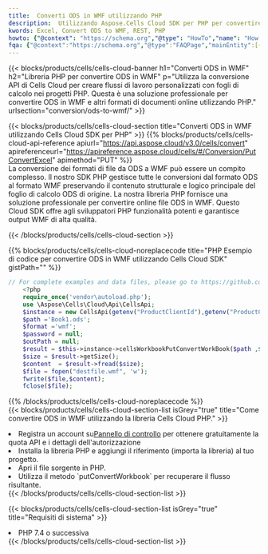 ```yaml
---
title:  Converti ODS in WMF utilizzando PHP
description:  Utilizzando Aspose.Cells Cloud SDK per PHP per convertire un file in formato ODS in un file in formato WMF.
kwords: Excel, Convert ODS to WMF, REST, PHP
howto: {"@context": "https://schema.org","@type": "HowTo","name": "How to convert ODS to WMF using the Cells Cloud PHP library.","description": "How to convert ODS to WMF using the Cells Cloud PHP library.","image": {"@type": "ImageObject"},"url": "/php/conversion/ods-to-wmf/","step": [{ "@type": "HowToStep","name": "How to convert ODS to WMF using the Cells Cloud PHP library. step 1", "image": {"@type": "ImageObject",},"url": "/php/conversion/ods-to-wmf/","text": "Register an account at <a href='https://dashboard.aspose.cloud/'>Dashboard</a> to get free API quota & authorization details",},{ "@type": "HowToStep","name": "How to convert ODS to WMF using the Cells Cloud PHP library. step 1", "image": {"@type": "ImageObject",},"url": "/php/conversion/ods-to-wmf/","text": "Install PHP library and add the reference (import the library) to your project.",},{ "@type": "HowToStep","name": "How to convert ODS to WMF using the Cells Cloud PHP library. step 1", "image": {"@type": "ImageObject",},"url": "/php/conversion/ods-to-wmf/","text": "Open the source file in PHP.",},{ "@type": "HowToStep","name": "How to convert ODS to WMF using the Cells Cloud PHP library. step 1", "image": {"@type": "ImageObject",},"url": "/php/conversion/ods-to-wmf/","text": "Use the `putConvertWorkbook` method to retrieve the resulting stream.",}, ],"supply": {"@type": "HowToSupply","name": "document"},"tool": [{"@type": "HowToTool","name": "phpstorm, Visual Studio Code, Eclipse"},{"@type": "HowToTool","name": "Aspose Cells"}],"totalTime": "PT6M"}
fqa: {"@context":"https://schema.org","@type":"FAQPage","mainEntity":[{"@type":"Question","name":"Why convert file formats in C# using REST API?","acceptedAnswer":{"@type":"Answer","text":"Documents are encoded in many ways, and some files may be incompatible with the software you use. To open and read such files, just convert them to appropriate file formats.<br/><ol><li>Install .NET SDK and add the reference (import the library) to your project.</li><li>Open the source file in C# using REST API.</li><li>Call the PutConvertWorkbookRequest() method, passing an output filename with required extension.</li><li>Get the result of conversion as a separate file.</li></ol>"}},{"@type":"Question","name":"What file formats can I convert with your C# library?","acceptedAnswer":{"@type":"Answer","text":"We support a variety of file formats for conversion using .NET library, including XLSX, Excel, xls , PDF, CSV, HTML, Markdown, XML, PNG, JPG, TIFF, Json, TXT and many more."}},{"@type":"Question","name":"What is the maximum allowed file size for conversion using this .NET library?","acceptedAnswer":{"@type":"Answer","text":"There are no file size limits for format conversions using .NET library."}}]}
---
```

{{< blocks/products/cells/cells-cloud-banner h1="Converti ODS in WMF" h2="Libreria PHP per convertire ODS in WMF" p="Utilizza la conversione API di Cells Cloud per creare flussi di lavoro personalizzati con fogli di calcolo nei progetti PHP. Questa è una soluzione professionale per convertire ODS in WMF e altri formati di documenti online utilizzando PHP." urlsection="conversion/ods-to-wmf/" >}}

{{< blocks/products/cells/cells-cloud-section title="Converti ODS in WMF utilizzando Cells Cloud SDK per PHP" >}}
{{% blocks/products/cells/cells-cloud-api-reference apiurl="https://api.aspose.cloud/v3.0/cells/convert" apireferenceurl="https://apireference.aspose.cloud/cells/#/Conversion/PutConvertExcel" apimethod="PUT" %}}
<br/>
La conversione dei formati di file da ODS a WMF può essere un compito complesso. Il nostro SDK PHP gestisce tutte le conversioni dal formato ODS al formato WMF preservando il contenuto strutturale e logico principale del foglio di calcolo ODS di origine. La nostra libreria PHP fornisce una soluzione professionale per convertire online file ODS in WMF. Questo Cloud SDK offre agli sviluppatori PHP funzionalità potenti e garantisce output WMF di alta qualità.

{{< /blocks/products/cells/cells-cloud-section >}}

{{% blocks/products/cells/cells-cloud-noreplacecode title="PHP Esempio di codice per convertire ODS in WMF utilizzando Cells Cloud SDK" gistPath="" %}}
 
```php
// For complete examples and data files, please go to https://github.com/aspose-cells-cloud/aspose-cells-cloud-php/
    <?php
    require_once('vendor\autoload.php');
    use \Aspose\Cells\Cloud\Api\CellsApi;
    $instance = new CellsApi(getenv("ProductClientId"),getenv("ProductClientSecret"));
    $path ='Book1.ods';    
    $format ='wmf';
    $password = null;
    $outPath = null;      
    $result = $this->instance->cellsWorkbookPutConvertWorkBook($path ,$format, $password,  $outPath);
    $size = $result->getSize();
    $content  = $result->fread($size);
    $file = fopen("destfile.wmf", 'w');
    fwrite($file,$content);
    fclose($file);
```
 
{{% /blocks/products/cells/cells-cloud-noreplacecode %}}
<br/>
{{< blocks/products/cells/cells-cloud-section-list isGrey="true" title="Come convertire ODS in WMF utilizzando la libreria Cells Cloud PHP." >}}
<li> Registra un account su<a href="https://dashboard.aspose.cloud/">Pannello di controllo</a> per ottenere gratuitamente la quota API e i dettagli dell'autorizzazione</li>
<li>Installa la libreria PHP e aggiungi il riferimento (importa la libreria) al tuo progetto.</li>
<li>Apri il file sorgente in PHP.</li>
<li>Utilizza il metodo `putConvertWorkbook` per recuperare il flusso risultante.</li>
{{< /blocks/products/cells/cells-cloud-section-list >}}

{{< blocks/products/cells/cells-cloud-section-list isGrey="true" title="Requisiti di sistema" >}}
<li>PHP 7.4 o successiva</li>
{{< /blocks/products/cells/cells-cloud-section-list >}}
